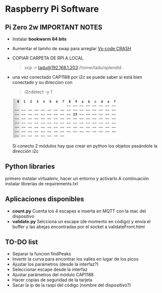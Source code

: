 # Raspberry Pi Software

## Pi Zero 2w IMPORTANT NOTES

* Instalar **bookworm 64 bits**
* Aumentar el tamño de swap para arreglar [Vs-code CRASH](https://pimylifeup.com/raspberry-pi-swap-file/)
  
* COPIAR CARPETA DE RPI A LOCAL

    > scp -r tadu@192.168.1.203:/home/tadu/splendid . 


* una vez conectado CAP1188 por i2c se puede saber si está bien conectado y su direccion con

    > i2cdetect -y 1

    ![alt text](image.png)

    Si conecto 2 módulos hay que crear en python los objetos pasándole la dirección i2c

## Python libraries

primero instalar virtualenv, hacer un entorno y activarlo
A continuación instalar librerías de requirements.txt

## Aplicaciones disponibles

* **count.py** Cuenta los 4 escapes e inserta en MQTT con la mac del dispositivo
* **validate.py** Selcciona un escape (de momento en código) y envía el buffer y las abejas encontradas por el socket a validateFront.html

## TO-DO list

* Separar la funcion findPeaks
* Invertir la curva para encontrar los valles en lugar de los picos
* Ajustar los parámetros (desde la interfaz?)
* Seleccionar escape desde la interfaz
* Ajustar parámetros del módulo CAP1188
* Hacer copias de seguridad de la tarjeta
* Sacar la ip de la raspi del código (nombre del dispositivo?)